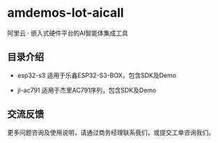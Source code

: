 # amdemos-lot-aicall
阿里云 · 嵌入式硬件平台的AI智能体集成工具

## 目录介绍
- esp32-s3
适用于乐鑫ESP32-S3-BOX，包含SDK及Demo
  
- jl-ac791
适用于杰里AC791序列，包含SDK及Demo

## 交流反馈
更多问题咨询及使用说明，请通过商务经理联系我们，或提交工单咨询我们。
